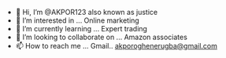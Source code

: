 - 👋 Hi, I’m @AKPOR123 also known as justice
- 👀 I’m interested in ...  Online marketing
- 🌱 I’m currently learning ...   Expert trading
- 💞️ I’m looking to collaborate on ...  Amazon associates
- 📫 How to reach me ...  Gmail.. akporoghenerugba@gmail.com

<!---
AKPOR123/AKPOR123 is a ✨ special ✨ repository because its `README.md` (this file) appears on your GitHub profile.
You can click the Preview link to take a look at your changes.
--->
